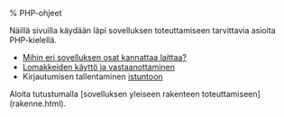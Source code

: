 % PHP-ohjeet
<!-- order: 7 -->

Näillä sivuilla käydään läpi sovelluksen toteuttamiseen tarvittavia asioita PHP-kielellä.

* [Mihin eri sovelluksen osat kannattaa laittaa?](rakenne.html) 
* [Lomakkeiden käyttö ja vastaanottaminen](lomakkeet.html)
* Kirjautumisen tallentaminen [istuntoon](istunnot.html)

<ohje>
Aloita tutustumalla [sovelluksen yleiseen rakenteen toteuttamiseen](rakenne.html).
</ohje>
